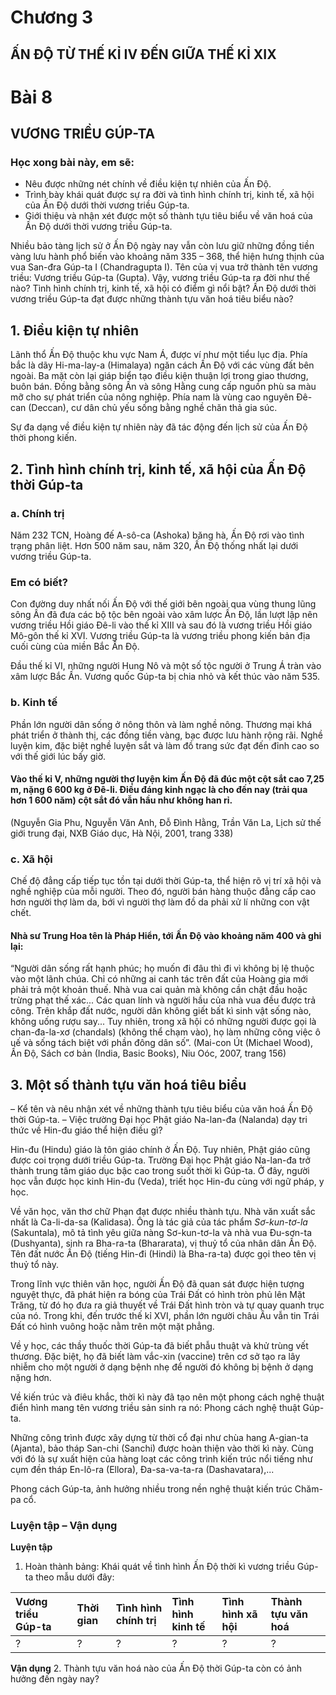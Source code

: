 # Chương 3
## ẤN ĐỘ TỪ THẾ KỈ IV ĐẾN GIỮA THẾ KỈ XIX

# Bài 8
## VƯƠNG TRIỀU GÚP-TA

### Học xong bài này, em sẽ:
*   Nêu được những nét chính về điều kiện tự nhiên của Ấn Độ.
*   Trình bày khái quát được sự ra đời và tình hình chính trị, kinh tế, xã hội của Ấn Độ dưới thời vương triều Gúp-ta.
*   Giới thiệu và nhận xét được một số thành tựu tiêu biểu về văn hoá của Ấn Độ dưới thời vương triều Gúp-ta.

Nhiều bảo tàng lịch sử ở Ấn Độ ngày nay vẫn còn lưu giữ những đồng tiền vàng lưu hành phổ biến vào khoảng năm 335 – 368, thể hiện hưng thịnh của vua San-đra Gúp-ta I (Chandragupta I). Tên của vị vua trở thành tên vương triều: Vương triều Gúp-ta (Gupta). Vậy, vương triều Gúp-ta ra đời như thế nào? Tình hình chính trị, kinh tế, xã hội có điểm gì nổi bật? Ấn Độ dưới thời vương triều Gúp-ta đạt được những thành tựu văn hoá tiêu biểu nào?

## 1. Điều kiện tự nhiên

Lãnh thổ Ấn Độ thuộc khu vực Nam Á, được ví như một tiểu lục địa. Phía bắc là dãy Hi-ma-lay-a (Himalaya) ngăn cách Ấn Độ với các vùng đất bên ngoài. Ba mặt còn lại giáp biển tạo điều kiện thuận lợi trong giao thương, buôn bán. Đồng bằng sông Ấn và sông Hằng cung cấp nguồn phù sa màu mỡ cho sự phát triển của nông nghiệp. Phía nam là vùng cao nguyên Đê-can (Deccan), cư dân chủ yếu sống bằng nghề chăn thả gia súc.

Sự đa dạng về điều kiện tự nhiên này đã tác động đến lịch sử của Ấn Độ thời phong kiến.

## 2. Tình hình chính trị, kinh tế, xã hội của Ấn Độ thời Gúp-ta

### a. Chính trị

Năm 232 TCN, Hoàng đế A-sô-ca (Ashoka) băng hà, Ấn Độ rơi vào tình trạng phân liệt. Hơn 500 năm sau, năm 320, Ấn Độ thống nhất lại dưới vương triều Gúp-ta.

### Em có biết?

Con đường duy nhất nối Ấn Độ với thế giới bên ngoài qua vùng thung lũng sông Ấn đã đưa các bộ tộc bên ngoài vào xâm lược Ấn Độ, lần lượt lập nên vương triều Hồi giáo Đê-li vào thế kỉ XIII và sau đó là vương triều Hồi giáo Mô-gôn thế kỉ XVI. Vương triều Gúp-ta là vương triều phong kiến bản địa cuối cùng của miền Bắc Ấn Độ.

Đầu thế kỉ VI, những người Hung Nô và một số tộc người ở Trung Á tràn vào xâm lược Bắc Ấn. Vương quốc Gúp-ta bị chia nhỏ và kết thúc vào năm 535.

### b. Kinh tế

Phần lớn người dân sống ở nông thôn và làm nghề nông. Thương mại khá phát triển ở thành thị, các đồng tiền vàng, bạc được lưu hành rộng rãi. Nghề luyện kim, đặc biệt nghề luyện sắt và làm đồ trang sức đạt đến đỉnh cao so với thế giới lúc bấy giờ.

#### Vào thế kỉ V, những người thợ luyện kim Ấn Độ đã đúc một cột sắt cao 7,25 m, nặng 6 600 kg ở Đê-li. Điều đáng kinh ngạc là cho đến nay (trải qua hơn 1 600 năm) cột sắt đó vẫn hầu như không han rỉ.
(Nguyễn Gia Phu, Nguyễn Văn Anh, Đỗ Đình Hằng, Trần Văn La, Lịch sử thế giới trung đại, NXB Giáo dục, Hà Nội, 2001, trang 338)

### c. Xã hội

Chế độ đẳng cấp tiếp tục tồn tại dưới thời Gúp-ta, thể hiện rõ vị trí xã hội và nghề nghiệp của mỗi người. Theo đó, người bán hàng thuộc đẳng cấp cao hơn người thợ làm da, bới vì người thợ làm đồ da phải xử lí những con vật chết.

#### Nhà sư Trung Hoa tên là Pháp Hiển, tới Ấn Độ vào khoảng năm 400 và ghi lại:
“Người dân sống rất hạnh phúc; họ muốn đi đâu thì đi vì không bị lệ thuộc vào một lãnh chúa. Chỉ có những ai canh tác trên đất của Hoàng gia mới phải trả một khoản thuế. Nhà vua cai quản mà không cần chật đầu hoặc trừng phạt thế xác... Các quan lính và người hầu của nhà vua đều được trả công. Trên khắp đất nước, người dân không giết bất kì sinh vật sống nào, không uống rượu say... Tuy nhiên, trong xã hội có những người được gọi là chan-đa-la-xơ (chandals) (không thể chạm vào), họ làm những công việc ô uế và sống tách biệt với phần đông dân số”.
(Mai-con Út (Michael Wood), Ấn Độ, Sách cơ bản (India, Basic Books), Niu Oóc, 2007, trang 156)

## 3. Một số thành tựu văn hoá tiêu biểu

– Kể tên và nêu nhận xét về những thành tựu tiêu biểu của văn hoá Ấn Độ thời Gúp-ta.
– Việc trường Đại học Phật giáo Na-lan-đa (Nalanda) dạy tri thức về Hin-đu giáo thể hiện điều gì?

Hin-đu (Hindu) giáo là tôn giáo chính ở Ấn Độ. Tuy nhiên, Phật giáo cũng được coi trọng dưới triều Gúp-ta. Trường Đại học Phật giáo Na-lan-đa trở thành trung tâm giáo dục bậc cao trong suốt thời kì Gúp-ta. Ở đây, người học vẫn được học kinh Hin-đu (Veda), triết học Hin-đu cùng với ngữ pháp, y học.

Về văn học, văn thơ chữ Phạn đạt được nhiều thành tựu. Nhà văn xuất sắc nhất là Ca-li-da-sa (Kalidasa). Ông là tác giả của tác phẩm *Sơ-kun-tơ-la* (Sakuntala), mô tả tình yêu giữa nàng Sơ-kun-tơ-la và nhà vua Đu-sơn-ta (Dushyanta), sinh ra Bha-ra-ta (Bhararata), vị thuỷ tổ của nhân dân Ấn Độ. Tên đất nước Ấn Độ (tiếng Hin-đi (Hindi) là Bha-ra-ta) được gọi theo tên vị thuỷ tổ này.

Trong lĩnh vực thiên văn học, người Ấn Độ đã quan sát được hiện tượng nguyệt thực, đã phát hiện ra bóng của Trái Đất có hình tròn phủ lên Mặt Trăng, từ đó họ đưa ra giả thuyết về Trái Đất hình tròn và tự quay quanh trục của nó. Trong khi, đến trước thế kỉ XVI, phần lớn người châu Âu vẫn tin Trái Đất có hình vuông hoặc nằm trên một mặt phẳng.

Về y học, các thầy thuốc thời Gúp-ta đã biết phẫu thuật và khử trùng vết thương. Đặc biệt, họ đã biết làm vắc-xin (vaccine) trên cơ sở tạo ra lây nhiễm cho một người ở dạng bệnh nhẹ để người đó không bị bệnh ở dạng nặng hơn.

Về kiến trúc và điêu khắc, thời kì này đã tạo nên một phong cách nghệ thuật điển hình mang tên vương triều sản sinh ra nó: Phong cách nghệ thuật Gúp-ta.

Những công trình được xây dựng từ thời cổ đại như chùa hang A-gian-ta (Ajanta), bảo tháp San-chi (Sanchi) được hoàn thiện vào thời kì này. Cùng với đó là sự xuất hiện của hàng loạt các công trình kiến trúc nổi tiếng như cụm đền tháp En-lô-ra (Ellora), Đa-sa-va-ta-ra (Dashavatara),...

Phong cách Gúp-ta, ảnh hưởng nhiều trong nền nghệ thuật kiến trúc Chăm-pa cổ.

### Luyện tập – Vận dụng

**Luyện tập**
1. Hoàn thành bảng: Khái quát về tình hình Ấn Độ thời kì vương triều Gúp-ta theo mẫu dưới đây:

| Vương triều Gúp-ta | Thời gian | Tình hình chính trị | Tình hình kinh tế | Tình hình xã hội | Thành tựu văn hoá |
| :------------------ | :-------- | :------------------ | :---------------- | :---------------- | :----------------- |
| ?                   | ?         | ?                   | ?                 | ?                 | ?                  |

**Vận dụng**
2. Thành tựu văn hoá nào của Ấn Độ thời Gúp-ta còn có ảnh hưởng đến ngày nay?
